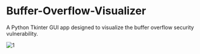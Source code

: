 # Buffer-Overflow-Visualizer
A Python Tkinter GUI app designed to visualize the buffer overflow security vulnerability.

![1](/Buffer-Overflow-Visualizer/Imgs/1.png "x32 Architecture")
